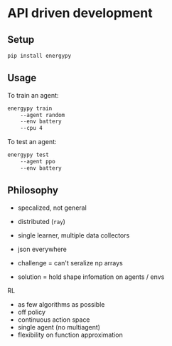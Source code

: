 # API driven development

## Setup

```bash
pip install energypy
```

## Usage

To train an agent:

```bash
energypy train
	--agent random
	--env battery
	--cpu 4
```

To test an agent:

```bash
energypy test
	--agent ppo
	--env battery
```

## Philosophy

- specalized, not general

- distributed (`ray`)
- single learner, multiple data collectors

- json everywhere
- challenge = can't seralize np arrays
- solution = hold shape infomation on agents / envs


RL
- as few algorithms as possible
- off policy
- continuous action space
- single agent (no multiagent)
- flexibility on function approximation
